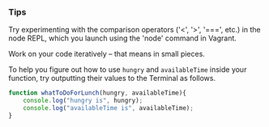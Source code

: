### Tips

Try experimenting with the comparison operators ('<', '>', '===', etc.) in the node REPL, which you launch using the 'node' command in Vagrant.

Work on your code iteratively – that means in small pieces. 

To help you figure out how to use `hungry` and `availableTime` inside your function, try outputting their values to the Terminal as follows.

``` javascript
function whatToDoForLunch(hungry, availableTime){
    console.log("hungry is", hungry);
    console.log("availableTime is", availableTime);
}
```